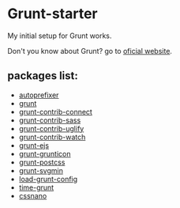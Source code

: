 # Grunt-starter	

My initial setup for Grunt works. 

Don't you know about Grunt? go to [oficial website](http://gruntjs.com/getting-started).

## packages list:

* [autoprefixer](https://github.com/postcss/autoprefixer)
* [grunt](https://github.com/gruntjs/grunt)
* [grunt-contrib-connect](https://github.com/gruntjs/grunt-contrib-connect)
* [grunt-contrib-sass](https://github.com/gruntjs/grunt-contrib-sass)
* [grunt-contrib-uglify](https://github.com/gruntjs/grunt-contrib-uglify)
* [grunt-contrib-watch](https://github.com/gruntjs/grunt-contrib-watch)
* [grunt-ejs](https://github.com/shama/grunt-ejs)
* [grunt-grunticon](https://github.com/filamentgroup/grunticon)
* [grunt-postcss](https://github.com/nDmitry/grunt-postcss)
* [grunt-svgmin](https://github.com/sindresorhus/grunt-svgmin)
* [load-grunt-config](https://github.com/firstandthird/load-grunt-config)
* [time-grunt](https://github.com/sindresorhus/time-grunt)
* [cssnano](https://github.com/ben-eb/cssnano)